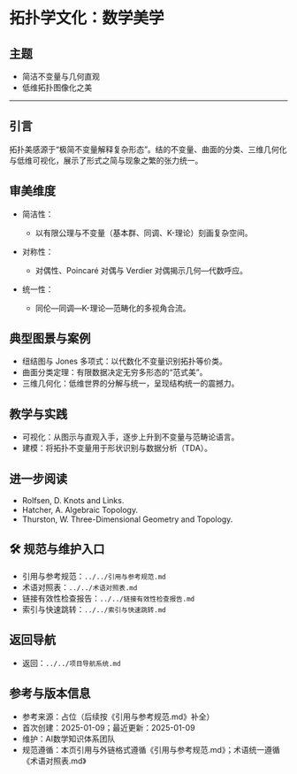 # 拓扑学文化：数学美学

## 主题

- 简洁不变量与几何直观
- 低维拓扑图像化之美

---

## 引言

拓扑美感源于“极简不变量解释复杂形态”。结的不变量、曲面的分类、三维几何化与低维可视化，展示了形式之简与现象之繁的张力统一。

## 审美维度

- 简洁性：
  - 以有限公理与不变量（基本群、同调、K-理论）刻画复杂空间。

- 对称性：
  - 对偶性、Poincaré 对偶与 Verdier 对偶揭示几何—代数呼应。

- 统一性：
  - 同伦—同调—K-理论—范畴化的多视角合流。

## 典型图景与案例

- 纽结图与 Jones 多项式：以代数化不变量识别拓扑等价类。
- 曲面分类定理：有限数据决定无穷多形态的“范式美”。
- 三维几何化：低维世界的分解与统一，呈现结构统一的震撼力。

## 教学与实践

- 可视化：从图示与直观入手，逐步上升到不变量与范畴论语言。
- 建模：将拓扑不变量用于形状识别与数据分析（TDA）。

## 进一步阅读

- Rolfsen, D. Knots and Links.
- Hatcher, A. Algebraic Topology.
- Thurston, W. Three-Dimensional Geometry and Topology.

## 🛠️ 规范与维护入口

- 引用与参考规范：`../../引用与参考规范.md`
- 术语对照表：`../../术语对照表.md`
- 链接有效性检查报告：`../../链接有效性检查报告.md`
- 索引与快速跳转：`../../索引与快速跳转.md`

## 返回导航

- 返回：`../../项目导航系统.md`

## 参考与版本信息

- 参考来源：占位（后续按《引用与参考规范.md》补全）
- 首次创建：2025-01-09；最近更新：2025-01-09
- 维护：AI数学知识体系团队
- 规范遵循：本页引用与外链格式遵循《引用与参考规范.md》；术语统一遵循《术语对照表.md》
